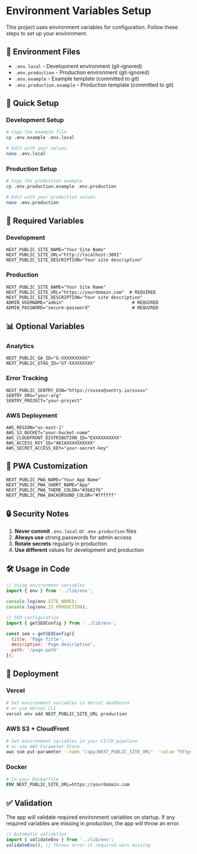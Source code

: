 # Environment Variables Setup

This project uses environment variables for configuration. Follow these steps to set up your environment.

## 📁 Environment Files

- `.env.local` - Development environment (git-ignored)
- `.env.production` - Production environment (git-ignored)
- `.env.example` - Example template (committed to git)
- `.env.production.example` - Production template (committed to git)

## 🚀 Quick Setup

### Development Setup
```bash
# Copy the example file
cp .env.example .env.local

# Edit with your values
nano .env.local
```

### Production Setup
```bash
# Copy the production example
cp .env.production.example .env.production

# Edit with your production values
nano .env.production
```

## 🔧 Required Variables

### Development
```env
NEXT_PUBLIC_SITE_NAME="Your Site Name"
NEXT_PUBLIC_SITE_URL="http://localhost:3001"
NEXT_PUBLIC_SITE_DESCRIPTION="Your site description"
```

### Production
```env
NEXT_PUBLIC_SITE_NAME="Your Site Name"
NEXT_PUBLIC_SITE_URL="https://yourdomain.com"  # REQUIRED
NEXT_PUBLIC_SITE_DESCRIPTION="Your site description"
ADMIN_USERNAME="admin"                          # REQUIRED
ADMIN_PASSWORD="secure-password"                # REQUIRED
```

## 📊 Optional Variables

### Analytics
```env
NEXT_PUBLIC_GA_ID="G-XXXXXXXXXX"
NEXT_PUBLIC_GTAG_ID="GT-XXXXXXXXX"
```

### Error Tracking
```env
NEXT_PUBLIC_SENTRY_DSN="https://xxxxx@sentry.io/xxxxx"
SENTRY_ORG="your-org"
SENTRY_PROJECT="your-project"
```

### AWS Deployment
```env
AWS_REGION="us-east-1"
AWS_S3_BUCKET="your-bucket-name"
AWS_CLOUDFRONT_DISTRIBUTION_ID="EXXXXXXXXXX"
AWS_ACCESS_KEY_ID="AKIAXXXXXXXXXX"
AWS_SECRET_ACCESS_KEY="your-secret-key"
```

## 🎨 PWA Customization

```env
NEXT_PUBLIC_PWA_NAME="Your App Name"
NEXT_PUBLIC_PWA_SHORT_NAME="App"
NEXT_PUBLIC_PWA_THEME_COLOR="#3b82f6"
NEXT_PUBLIC_PWA_BACKGROUND_COLOR="#ffffff"
```

## 🔒 Security Notes

1. **Never commit** `.env.local` or `.env.production` files
2. **Always use** strong passwords for admin access
3. **Rotate secrets** regularly in production
4. **Use different** values for development and production

## 🛠️ Usage in Code

```javascript
// Using environment variables
import { env } from '../lib/env';

console.log(env.SITE_NAME);
console.log(env.IS_PRODUCTION);

// SEO configuration
import { getSEOConfig } from '../lib/env';

const seo = getSEOConfig({
  title: 'Page Title',
  description: 'Page description',
  path: '/page-path'
});
```

## 🚀 Deployment

### Vercel
```bash
# Set environment variables in Vercel dashboard
# or use Vercel CLI
vercel env add NEXT_PUBLIC_SITE_URL production
```

### AWS S3 + CloudFront
```bash
# Set environment variables in your CI/CD pipeline
# or use AWS Parameter Store
aws ssm put-parameter --name "/app/NEXT_PUBLIC_SITE_URL" --value "https://yourdomain.com"
```

### Docker
```dockerfile
# In your Dockerfile
ENV NEXT_PUBLIC_SITE_URL=https://yourdomain.com
```

## ✅ Validation

The app will validate required environment variables on startup. If any required variables are missing in production, the app will throw an error.

```javascript
// Automatic validation
import { validateEnv } from '../lib/env';
validateEnv(); // Throws error if required vars missing
```
